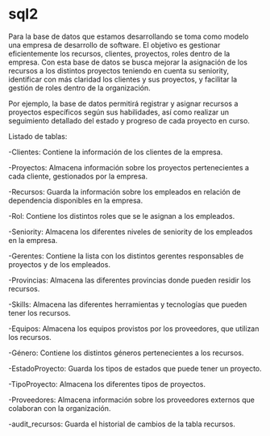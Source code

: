 # sql2

Para la base de datos que estamos desarrollando se toma como modelo una empresa de desarrollo de software. El objetivo es gestionar eficientemente los recursos, clientes, proyectos, roles dentro de la empresa. Con esta base de datos se busca mejorar la asignación de los recursos a los distintos proyectos teniendo en cuenta su seniority, identificar con más claridad los clientes y sus proyectos, y facilitar la gestión de roles dentro de la organización.

Por ejemplo, la base de datos permitirá registrar y asignar recursos a proyectos específicos según sus habilidades, así como realizar un seguimiento detallado del estado y progreso de cada proyecto en curso.

Listado de tablas:

-Clientes: Contiene la información de los clientes de la empresa.

-Proyectos: Almacena información sobre los proyectos pertenecientes a cada cliente, gestionados por la empresa.

-Recursos: Guarda la información sobre los empleados en relación de dependencia disponibles en la empresa.

-Rol: Contiene los distintos roles que se le asignan a los empleados.

-Seniority: Almacena los diferentes niveles de seniority de los empleados en la empresa.

-Gerentes: Contiene la lista con los distintos gerentes responsables de proyectos y de los empleados.

-Provincias: Almacena las diferentes provincias donde pueden residir los recursos.

-Skills: Almacena las diferentes herramientas y tecnologías que pueden tener los recursos.

-Equipos: Almacena los equipos provistos por los proveedores, que utilizan los recursos.

-Género: Contiene los distintos géneros pertenecientes a los recursos.

-EstadoProyecto: Guarda los tipos de estados que puede tener un proyecto.

-TipoProyecto: Almacena los diferentes tipos de proyectos.

-Proveedores: Almacena información sobre los proveedores externos que colaboran con la organización.

-audit_recursos: Guarda el historial de cambios de la tabla recursos.
